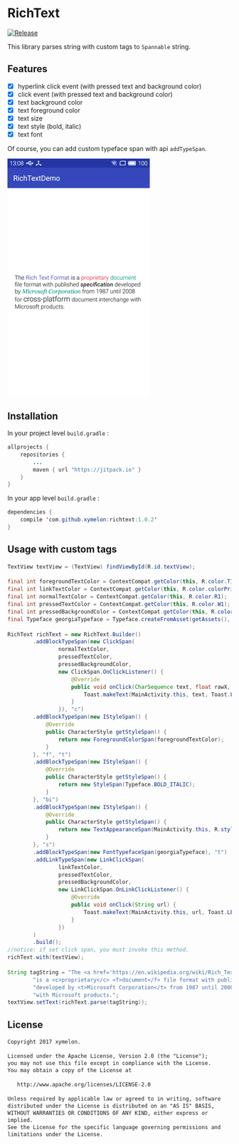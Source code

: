 # RichText
[![Release](https://jitpack.io/v/xymelon/richtext.svg)](https://jitpack.io/#xymelon/richtext)

This library parses string with custom tags to `Spannable` string.

## Features
- [x] hyperlink click event (with pressed text and background color)
- [x] click event (with pressed text and background color)
- [x] text background color
- [x] text foreground color
- [x] text size
- [x] text style (bold, italic)
- [x] text font

Of course, you can add custom typeface span with api `addTypeSpan`.

<img src="RichText.gif"/>

## Installation
In your project level `build.gradle` :

```java
allprojects {
    repositories {
        ...
        maven { url "https://jitpack.io" }
    }
}
```
In your app level `build.gradle` :

```java
dependencies {
    compile 'com.github.xymelon:richtext:1.0.2'
}
```

## Usage with custom tags
```java
TextView textView = (TextView) findViewById(R.id.textView);

final int foregroundTextColor = ContextCompat.getColor(this, R.color.T1);
final int linkTextColor = ContextCompat.getColor(this, R.color.colorPrimary);
final int normalTextColor = ContextCompat.getColor(this, R.color.R1);
final int pressedTextColor = ContextCompat.getColor(this, R.color.W1);
final int pressedBackgroundColor = ContextCompat.getColor(this, R.color.B1);
final Typeface georgiaTypeface = Typeface.createFromAsset(getAssets(), "fonts/Georgia Italic.ttf");

RichText richText = new RichText.Builder()
        .addBlockTypeSpan(new ClickSpan(
                normalTextColor,
                pressedTextColor,
                pressedBackgroundColor,
                new ClickSpan.OnClickListener() {
                    @Override
                    public void onClick(CharSequence text, float rawX, float rawY) {
                        Toast.makeText(MainActivity.this, text, Toast.LENGTH_SHORT).show();
                    }
                }), "c")
        .addBlockTypeSpan(new IStyleSpan() {
            @Override
            public CharacterStyle getStyleSpan() {
                return new ForegroundColorSpan(foregroundTextColor);
            }
        }, "f", "t")
        .addBlockTypeSpan(new IStyleSpan() {
            @Override
            public CharacterStyle getStyleSpan() {
                return new StyleSpan(Typeface.BOLD_ITALIC);
            }
        }, "bi")
        .addBlockTypeSpan(new IStyleSpan() {
            @Override
            public CharacterStyle getStyleSpan() {
                return new TextAppearanceSpan(MainActivity.this, R.style.TextSize);
            }
        }, "s")
        .addBlockTypeSpan(new FontTypefaceSpan(georgiaTypeface), "t")
        .addLinkTypeSpan(new LinkClickSpan(
                linkTextColor,
                pressedTextColor,
                pressedBackgroundColor,
                new LinkClickSpan.OnLinkClickListener() {
                    @Override
                    public void onClick(String url) {
                        Toast.makeText(MainActivity.this, url, Toast.LENGTH_SHORT).show();
                    }
                })
        )
        .build();
//notice: if set click span, you must invoke this method.
richText.with(textView);

String tagString = "The <a href='https://en.wikipedia.org/wiki/Rich_Text_Format'>Rich Text Format</a> " +
        "is a <c>proprietary</c> <f>document</f> file format with published <bi>specification</bi> " +
        "developed by <t>Microsoft Corporation</t> from 1987 until 2008 for <s>cross-platform</s> document interchange " +
        "with Microsoft products.";
textView.setText(richText.parse(tagString));
```

## License
```
Copyright 2017 xymelon.

Licensed under the Apache License, Version 2.0 (the "License");
you may not use this file except in compliance with the License.
You may obtain a copy of the License at

   http://www.apache.org/licenses/LICENSE-2.0

Unless required by applicable law or agreed to in writing, software
distributed under the License is distributed on an "AS IS" BASIS,
WITHOUT WARRANTIES OR CONDITIONS OF ANY KIND, either express or implied.
See the License for the specific language governing permissions and
limitations under the License.
```
